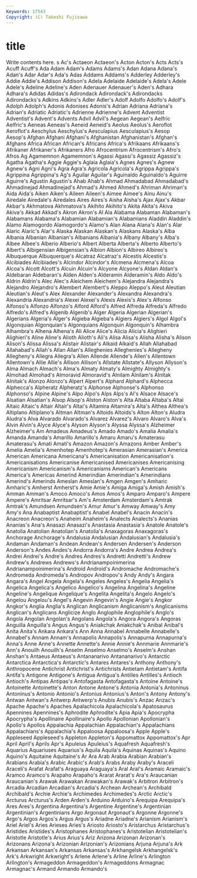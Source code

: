 ```yaml
---
Keywords: 17543 
Copyright: (C) Takeshi Fujisawa
---
```


# title

Write contents here.
s Ac's Actaeon Actaeon's Acton Acton's Acts Acts's
Acuff Acuff's Ada Adam Adam's Adams Adams's Adan Adana Adana's
Adan's Adar Adar's Ada's Adas Addams Addams's Adderley Adderley's Addie
Addie's Addison Addison's Adela Adelaide Adelaide's Adela's Adele Adele's Adeline
Adeline's Aden Adenauer Adenauer's Aden's Adhara Adhara's Adidas Adidas's Adirondack
Adirondack's Adirondacks Adirondacks's Adkins Adkins's Adler Adler's Adolf Adolfo Adolfo's
Adolf's Adolph Adolph's Adonis Adonises Adonis's Adrian Adriana Adriana's Adrian's
Adriatic Adriatic's Adrienne Adrienne's Advent Adventist Adventist's Advent's Advents Advil
Advil's Aegean Aegean's Aelfric Aelfric's Aeneas Aeneas's Aeneid Aeneid's Aeolus
Aeolus's Aeroflot Aeroflot's Aeschylus Aeschylus's Aesculapius Aesculapius's Aesop Aesop's Afghan
Afghani Afghani's Afghanistan Afghanistan's Afghan's Afghans Africa African African's Africans
Africa's Afrikaans Afrikaans's Afrikaner Afrikaner's Afrikaners Afro Afrocentrism Afrocentrism's Afro's
Afros Ag Agamemnon Agamemnon's Agassi Agassi's Agassiz Agassiz's Agatha Agatha's
Aggie Aggie's Aglaia Aglaia's Agnes Agnes's Agnew Agnew's Agni Agni's
Agra Agra's Agricola Agricola's Agrippa Agrippa's Agrippina Agrippina's Ag's Aguilar
Aguilar's Aguinaldo Aguinaldo's Aguirre Aguirre's Agustin Agustin's Ahab Ahab's Ahmad
Ahmadabad Ahmadabad's Ahmadinejad Ahmadinejad's Ahmad's Ahmed Ahmed's Ahriman Ahriman's Aida
Aida's Aiken Aiken's Aileen Aileen's Aimee Aimee's Ainu Ainu's Airedale
Airedale's Airedales Aires Aires's Aisha Aisha's Ajax Ajax's Akbar Akbar's
Akhmatova Akhmatova's Akihito Akihito's Akita Akita's Akiva Akiva's Akkad Akkad's
Akron Akron's Al Ala Alabama Alabaman Alabaman's Alabamans Alabama's Alabamian
Alabamian's Alabamians Aladdin Aladdin's Alamo Alamogordo Alamogordo's Alamo's Alan Alana
Alana's Alan's Alar Alaric Alaric's Alar's Alaska Alaskan Alaskan's Alaskans
Alaska's Alba Albania Albanian Albanian's Albanians Albania's Albany Albany's Alba's
Albee Albee's Alberio Alberio's Albert Alberta Alberta's Alberto Alberto's Albert's
Albigensian Albigensian's Albion Albion's Albireo Albireo's Albuquerque Albuquerque's Alcatraz Alcatraz's
Alcestis Alcestis's Alcibiades Alcibiades's Alcindor Alcindor's Alcmena Alcmena's Alcoa Alcoa's
Alcott Alcott's Alcuin Alcuin's Alcyone Alcyone's Aldan Aldan's Aldebaran Aldebaran's
Alden Alden's Alderamin Alderamin's Aldo Aldo's Aldrin Aldrin's Alec Alec's
Aleichem Aleichem's Alejandra Alejandra's Alejandro Alejandro's Alembert Alembert's Aleppo Aleppo's
Aleut Aleutian Aleutian's Aleut's Alex Alexander Alexander's Alexandra Alexandra's Alexandria
Alexandria's Alexei Alexei's Alexis Alexis's Alex's Alfonso Alfonso's Alfonzo Alfonzo's
Alford Alford's Alfred Alfreda Alfreda's Alfredo Alfredo's Alfred's Algenib Algenib's
Alger Algeria Algerian Algerian's Algerians Algeria's Alger's Algieba Algieba's Algiers
Algiers's Algol Algol's Algonquian Algonquian's Algonquians Algonquin Algonquin's Alhambra Alhambra's
Alhena Alhena's Ali Alice Alice's Alicia Alicia's Alighieri Alighieri's Aline
Aline's Alioth Alioth's Ali's Alisa Alisa's Alisha Alisha's Alison Alison's
Alissa Alissa's Alistair Alistair's Alkaid Alkaid's Allah Allahabad Allahabad's Allah's
Allan Allan's Alleghenies Alleghenies's Allegheny Allegheny's Allegra Allegra's Allen Allende
Allende's Allen's Allentown Allentown's Allie Allie's Allison Allison's Allstate Allstate's
Allyson Allyson's Alma Almach Almach's Alma's Almaty Almaty's Almighty Almighty's
Almohad Almohad's Almoravid Almoravid's Alnilam Alnilam's Alnitak Alnitak's Alonzo Alonzo's
Alpert Alpert's Alphard Alphard's Alphecca Alphecca's Alpheratz Alpheratz's Alphonse Alphonse's
Alphonso Alphonso's Alpine Alpine's Alpo Alpo's Alps Alps's Al's Alsace
Alsace's Alsatian Alsatian's Alsop Alsop's Alston Alston's Alta Altaba Altaba's
Altai Altaic Altaic's Altair Altair's Altai's Altamira Altamira's Alta's Althea
Althea's Altiplano Altiplano's Altman Altman's Altoids Altoids's Alton Alton's Aludra
Aludra's Alva Alvarado Alvarado's Alvarez Alvarez's Alvaro Alvaro's Alva's Alvin
Alvin's Alyce Alyce's Alyson Alyson's Alyssa Alyssa's Alzheimer Alzheimer's Am
Amadeus Amadeus's Amado Amado's Amalia Amalia's Amanda Amanda's Amarillo Amarillo's
Amaru Amaru's Amaterasu Amaterasu's Amati Amati's Amazon Amazon's Amazons Amber
Amber's Amelia Amelia's Amenhotep Amenhotep's Amerasian Amerasian's America American Americana
Americana's Americanisation Americanisation's Americanisations Americanise Americanised Americanises Americanising Americanism Americanism's
Americanisms American's Americans America's Americas Amerind Amerindian Amerindian's Amerindians Amerind's
Amerinds Ameslan Ameslan's Amgen Amgen's Amharic Amharic's Amherst Amherst's Amie
Amie's Amiga Amiga's Amish Amish's Amman Amman's Amoco Amoco's Amos
Amos's Amparo Amparo's Ampere Ampere's Amritsar Amritsar's Am's Amsterdam Amsterdam's
Amtrak Amtrak's Amundsen Amundsen's Amur Amur's Amway Amway's Amy Amy's
Ana Anabaptist Anabaptist's Anabel Anabel's Anacin Anacin's Anacreon Anacreon's Anaheim
Anaheim's Analects Analects's Ananias Ananias's Ana's Anasazi Anasazi's Anastasia Anastasia's
Anatole Anatole's Anatolia Anatolian Anatolian's Anatolia's Anaxagoras Anaxagoras's Anchorage Anchorage's
Andalusia Andalusian Andalusian's Andalusia's Andaman Andaman's Andean Andean's Andersen Andersen's
Anderson Anderson's Andes Andes's Andorra Andorra's Andre Andrea Andrea's Andrei
Andrei's Andre's Andres Andres's Andretti Andretti's Andrew Andrew's Andrews Andrews's
Andrianampoinimerina Andrianampoinimerina's Android Android's Andromache Andromache's Andromeda Andromeda's Andropov Andropov's
Andy Andy's Angara Angara's Angel Angela Angela's Angeles Angeles's Angelia
Angelia's Angelica Angelica's Angelico Angelico's Angelina Angelina's Angeline Angeline's Angelique
Angelique's Angelita Angelita's Angelo Angelo's Angelou Angelou's Angel's Angevin Angevin's
Angie Angie's Angkor Angkor's Anglia Anglia's Anglican Anglicanism Anglicanism's Anglicanisms
Anglican's Anglicans Anglicize Anglo Anglophile Anglophile's Anglo's Angola Angolan Angolan's
Angolans Angola's Angora Angora's Angoras Anguilla Anguilla's Angus Angus's Aniakchak
Aniakchak's Anibal Anibal's Anita Anita's Ankara Ankara's Ann Anna Annabel
Annabelle Annabelle's Annabel's Annam Annam's Annapolis Annapolis's Annapurna Annapurna's Anna's
Anne Anne's Annette Annette's Annie Annie's Annmarie Annmarie's Ann's Anouilh
Anouilh's Anselm Anselmo Anselmo's Anselm's Anshan Anshan's Antaeus Antaeus's Antananarivo
Antananarivo's Antarctic Antarctica Antarctica's Antarctic's Antares Antares's Anthony Anthony's Anthropocene
Antichrist Antichrist's Antichrists Antietam Antietam's Antifa Antifa's Antigone Antigone's Antigua
Antigua's Antilles Antilles's Antioch Antioch's Antipas Antipas's Antofagasta Antofagasta's Antoine
Antoine's Antoinette Antoinette's Anton Antone Antone's Antonia Antonia's Antoninus Antoninus's
Antonio Antonio's Antonius Antonius's Anton's Antony Antony's Antwan Antwan's Antwerp
Antwerp's Anubis Anubis's Anzac Anzac's Apache Apache's Apaches Apalachicola Apalachicola's
Apatosaurus Apennines Apennines's Aphrodite Aphrodite's Apia Apia's Apocrypha Apocrypha's Apollinaire
Apollinaire's Apollo Apollonian Apollonian's Apollo's Apollos Appalachia Appalachian Appalachian's Appalachians
Appalachians's Appalachia's Appaloosa Appaloosa's Apple Apple's Appleseed Appleseed's Appleton Appleton's
Appomattox Appomattox's Apr April April's Aprils Apr's Apuleius Apuleius's Aquafresh
Aquafresh's Aquarius Aquariuses Aquarius's Aquila Aquila's Aquinas Aquinas's Aquino Aquino's
Aquitaine Aquitaine's Ar Ara Arab Arabia Arabian Arabian's Arabians Arabia's
Arabic Arabic's Arab's Arabs Araby Araby's Araceli Araceli's Arafat Arafat's
Araguaya Araguaya's Aral Aral's Aramaic Aramaic's Aramco Aramco's Arapaho Arapaho's
Ararat Ararat's Ara's Araucanian Araucanian's Arawak Arawakan Arawakan's Arawak's Arbitron
Arbitron's Arcadia Arcadian Arcadian's Arcadia's Archean Archean's Archibald Archibald's Archie
Archie's Archimedes Archimedes's Arctic Arctic's Arcturus Arcturus's Arden Arden's Arduino
Arduino's Arequipa Arequipa's Ares Ares's Argentina Argentina's Argentine Argentine's Argentinian
Argentinian's Argentinians Argo Argonaut Argonaut's Argonne Argonne's Argo's Argos Argos's
Argus Argus's Ariadne Ariadne's Arianism Arianism's Ariel Ariel's Aries Arieses
Aries's Ariosto Ariosto's Aristarchus Aristarchus's Aristides Aristides's Aristophanes Aristophanes's Aristotelian
Aristotelian's Aristotle Aristotle's Arius Arius's Ariz Arizona Arizonan Arizonan's Arizonans
Arizona's Arizonian Arizonian's Arizonians Arjuna Arjuna's Ark Arkansan Arkansan's Arkansas
Arkansas's Arkhangelsk Arkhangelsk's Ark's Arkwright Arkwright's Arlene Arlene's Arline Arline's
Arlington Arlington's Armageddon Armageddon's Armageddons Armagnac Armagnac's Armand Armando Armando's
